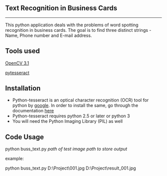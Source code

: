 Text Recognition in Business Cards
----------------------------------
----------------------------------

This python application deals with the problems of word spotting recognition in business cards. The goal is to find three distinct strings - Name, Phone number and E-mail address. 

Tools used
----------
[OpenCV 3.1](https://opencv-python-tutroals.readthedocs.io/en/latest/)

[pytesseract](https://pypi.python.org/pypi/pytesseract/0.1)

Installation
------------
* Python-tesseract is an optical character recognition (OCR) tool for python by [google](http://code.google.com/p/tesseract-ocr/). In order to install the same, go through the documentation [here](https://github.com/tesseract-ocr/tesseract)
* Python-tesseract requires python 2.5 or later or python 3
* You will need the Python Imaging Library (PIL) as well

Code Usage
----------
python buss_text.py *path of test image* *path to store output*

example: 

python buss_text.py D:\Project\001.jpg D:\Project\result_001.jpg


